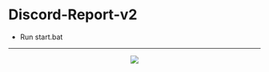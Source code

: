 # Discord-Report-v2
- Run start.bat
-----
<p align="center">
  <img src="https://media.discordapp.net/attachments/901876229404237927/1024327240265257071/unknown.png">
</p>
